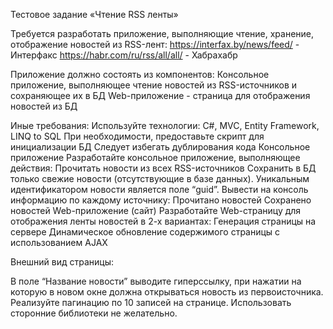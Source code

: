 Тестовое задание «Чтение RSS ленты»

Требуется разработать приложение, выполняющие чтение, хранение, отображение новостей из RSS-лент:
https://interfax.by/news/feed/ - Интерфакс
https://habr.com/ru/rss/all/all/ - Хабрахабр

Приложение должно состоять из компонентов:
Консольное приложение, выполняющее чтение новостей из RSS-источников и сохраняющее их в БД
Web-приложение - страница для отображения новостей из БД

Иные требования:
Используйте технологии: С#, MVC, Entity Framework, LINQ to SQL
При необходимости, предоставьте скрипт для инициализации БД
Следует избегать дублирования кода
Консольное приложение
Разработайте консольное приложение, выполняющее действия:
Прочитать новости из всех RSS-источников
Сохранить в БД только свежие новости (отсутствующие в базе данных). Уникальным идентификатором новости является поле “guid”.
Вывести на консоль информацию по каждому источнику:
Прочитано новостей
Сохранено новостей
Web-приложение (сайт)
Разработайте Web-страницу для отображения ленты новостей в 2-х вариантах:
Генерация страницы на сервере
Динамическое обновление содержимого страницы с использованием AJAX

Внешний вид страницы:



В поле “Название новости” выводите гиперссылку, при нажатии на которую в новом окне должна открываться новость из первоисточника.
Реализуйте пагинацию по 10 записей на странице. Использовать сторонние библиотеки не желательно.

